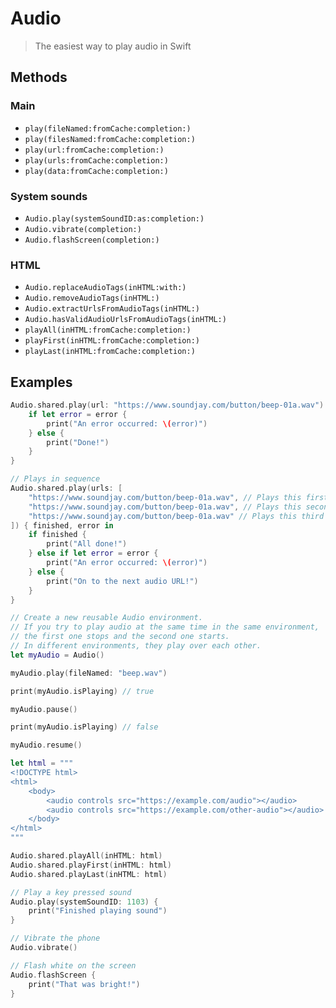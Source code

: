 # Audio

> The easiest way to play audio in Swift

## Methods

### Main

- `play(fileNamed:fromCache:completion:)`
- `play(filesNamed:fromCache:completion:)`
- `play(url:fromCache:completion:)`
- `play(urls:fromCache:completion:)`
- `play(data:fromCache:completion:)`

### System sounds

- `Audio.play(systemSoundID:as:completion:)`
- `Audio.vibrate(completion:)`
- `Audio.flashScreen(completion:)`

### HTML

- `Audio.replaceAudioTags(inHTML:with:)`
- `Audio.removeAudioTags(inHTML:)`
- `Audio.extractUrlsFromAudioTags(inHTML:)`
- `Audio.hasValidAudioUrlsFromAudioTags(inHTML:)`
- `playAll(inHTML:fromCache:completion:)`
- `playFirst(inHTML:fromCache:completion:)`
- `playLast(inHTML:fromCache:completion:)`

## Examples

```swift
Audio.shared.play(url: "https://www.soundjay.com/button/beep-01a.wav") { error in
    if let error = error {
        print("An error occurred: \(error)")
    } else {
        print("Done!")
    }
}
```

```swift
// Plays in sequence
Audio.shared.play(urls: [
    "https://www.soundjay.com/button/beep-01a.wav", // Plays this first
    "https://www.soundjay.com/button/beep-01a.wav", // Plays this second
    "https://www.soundjay.com/button/beep-01a.wav" // Plays this third
]) { finished, error in
    if finished {
        print("All done!")
    } else if let error = error {
        print("An error occurred: \(error)")
    } else {
        print("On to the next audio URL!")
    }
}
```

```swift
// Create a new reusable Audio environment.
// If you try to play audio at the same time in the same environment,
// the first one stops and the second one starts.
// In different environments, they play over each other.
let myAudio = Audio()

myAudio.play(fileNamed: "beep.wav")

print(myAudio.isPlaying) // true

myAudio.pause()

print(myAudio.isPlaying) // false

myAudio.resume()
```

```swift
let html = """
<!DOCTYPE html>
<html>
    <body>
        <audio controls src="https://example.com/audio"></audio>
        <audio controls src="https://example.com/other-audio"></audio>
    </body>
</html>
"""

Audio.shared.playAll(inHTML: html)
Audio.shared.playFirst(inHTML: html)
Audio.shared.playLast(inHTML: html)
```

```swift
// Play a key pressed sound
Audio.play(systemSoundID: 1103) {
    print("Finished playing sound")
}

// Vibrate the phone
Audio.vibrate()

// Flash white on the screen
Audio.flashScreen {
    print("That was bright!")
}
```
